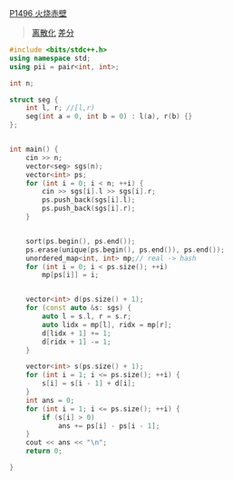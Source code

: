[P1496 火烧赤壁](https://www.luogu.com.cn/problem/P1496)

> [离散化](https://github.com/GongNanyue/ProblemSolve/blob/main/%E6%9D%82%E9%A1%B9/%E7%A6%BB%E6%95%A3%E5%8C%96.md)
> [差分](https://github.com/GongNanyue/ProblemSolve/blob/main/%E7%AE%97%E6%B3%95%E5%9F%BA%E7%A1%80/%E5%89%8D%E7%BC%80%E5%92%8C%E5%B7%AE%E5%88%86.md)

```cpp
#include <bits/stdc++.h>
using namespace std;
using pii = pair<int, int>;

int n;

struct seg {
    int l, r; //[l,r)
    seg(int a = 0, int b = 0) : l(a), r(b) {}
};


int main() {
    cin >> n;
    vector<seg> sgs(n);
    vector<int> ps;
    for (int i = 0; i < n; ++i) {
        cin >> sgs[i].l >> sgs[i].r;
        ps.push_back(sgs[i].l);
        ps.push_back(sgs[i].r);
    }


    sort(ps.begin(), ps.end());
    ps.erase(unique(ps.begin(), ps.end()), ps.end());
    unordered_map<int, int> mp;// real -> hash
    for (int i = 0; i < ps.size(); ++i)
        mp[ps[i]] = i;


    vector<int> d(ps.size() + 1);
    for (const auto &s: sgs) {
        auto l = s.l, r = s.r;
        auto lidx = mp[l], ridx = mp[r];
        d[lidx + 1] += 1;
        d[ridx + 1] -= 1;
    }

    vector<int> s(ps.size() + 1);
    for (int i = 1; i <= ps.size(); ++i) {
        s[i] = s[i - 1] + d[i];
    }
    int ans = 0;
    for (int i = 1; i <= ps.size(); ++i) {
        if (s[i] > 0)
            ans += ps[i] - ps[i - 1];
    }
    cout << ans << "\n";
    return 0;

}
```
